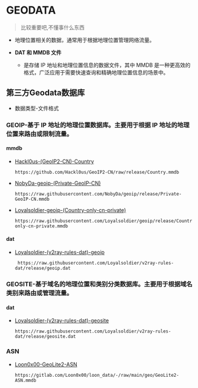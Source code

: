 # GEODATA
> 比较重要吧,不懂事什么东西
- 地理位置相关的数据，通常用于根据地理位置管理网络流量。

- **DAT 和 MMDB 文件**
  - 是存储 IP 地址和地理位置信息的数据文件，其中 MMDB 是一种更高效的格式，广泛应用于需要快速查询和精确地理位置信息的场景中。

## 第三方Geodata数据库
- 数据类型-文件格式
### GEOIP-基于 IP 地址的地理位置数据库。主要用于根据 IP 地址的地理位置来路由或限制流量。
#### mmdb
- [Hackl0us-(GeoIP2-CN)-Country](https://github.com/Hackl0us/GeoIP2-CN/raw/release/Country.mmdb)
  ```
  https://github.com/Hackl0us/GeoIP2-CN/raw/release/Country.mmdb
  ```
- [NobyDa-geoip-(Private-GeoIP-CN)](https://raw.githubusercontent.com/NobyDa/geoip/release/Private-GeoIP-CN.mmdb)
  ```
  https://raw.githubusercontent.com/NobyDa/geoip/release/Private-GeoIP-CN.mmdb
  ```
- [Loyalsoldier-geoip-(Country-only-cn-private)](https://raw.githubusercontent.com/Loyalsoldier/geoip/release/Country-only-cn-private.mmdb)
  ```
  https://raw.githubusercontent.com/Loyalsoldier/geoip/release/Country-only-cn-private.mmdb
  ```
#### dat
- [Loyalsoldier-(v2ray-rules-dat)-geoip](https://raw.githubusercontent.com/Loyalsoldier/v2ray-rules-dat/release/geoip.dat)
  ```
   https://raw.githubusercontent.com/Loyalsoldier/v2ray-rules-dat/release/geoip.dat
   ```
### GEOSITE-基于域名的地理位置和类别分类数据库。主要用于根据域名类别来路由或管理流量。
#### dat
- [Loyalsoldier-(v2ray-rules-dat)-geosite](https://raw.githubusercontent.com/Loyalsoldier/v2ray-rules-dat/release/geosite.dat)
  ```
  https://raw.githubusercontent.com/Loyalsoldier/v2ray-rules-dat/release/geosite.dat
  ```
### ASN
- [Loon0x00-GeoLite2-ASN](https://gitlab.com/Loon0x00/loon_data/-/raw/main/geo/GeoLite2-ASN.mmdb)
  ```
  https://gitlab.com/Loon0x00/loon_data/-/raw/main/geo/GeoLite2-ASN.mmdb
  ```

